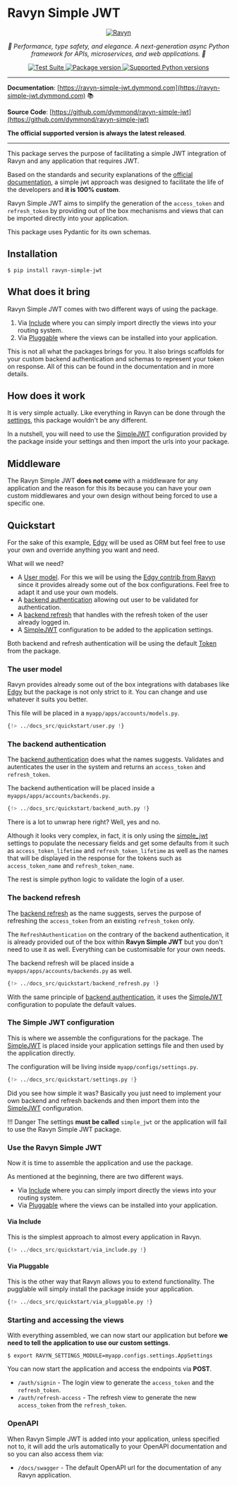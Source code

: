 # Ravyn Simple JWT

<p align="center">
  <a href="https://ravyn.dev"><img src="https://res.cloudinary.com/dymmond/image/upload/v1759490296/ravyn/img/logo_pb3fis.png" alt='Ravyn'></a>
</p>

<p align="center">
    <em>🚀 Performance, type safety, and elegance. A next-generation async Python framework for APIs, microservices, and web applications. 🚀</em>
</p>

<p align="center">
<a href="https://github.com/dymmond/ravyn/actions/workflows/test-suite.yml/badge.svg?event=push&branch=main" target="_blank">
    <img src="https://github.com/dymmond/ravyn/actions/workflows/test-suite.yml/badge.svg?event=push&branch=main" alt="Test Suite">
</a>

<a href="https://pypi.org/project/ravyn" target="_blank">
    <img src="https://img.shields.io/pypi/v/ravyn?color=%2334D058&label=pypi%20package" alt="Package version">
</a>

<a href="https://pypi.org/project/ravyn" target="_blank">
    <img src="https://img.shields.io/pypi/pyversions/ravyn.svg?color=%2334D058" alt="Supported Python versions">
</a>
</p>

---

**Documentation**: [https://ravyn-simple-jwt.dymmond.com](https://ravyn-simple-jwt.dymmond.com) 📚

**Source Code**: [https://github.com/dymmond/ravyn-simple-jwt](https://github.com/dymmond/ravyn-simple-jwt)

**The official supported version is always the latest released**.

---

This package serves the purpose of facilitating a simple JWT integration of Ravyn and any application
that requires JWT.

Based on the standards and security explanations of the [official documentation](https://ravyn.dev/configurations/jwt/),
a simple jwt approach was designed to facilitate the life of the developers and **it is 100% custom**.

Ravyn Simple JWT aims to simplify the generation of the `access_token` and `refresh_token` by
providing out of the box mechanisms and views that can be imported directly into your application.

This package uses Pydantic for its own schemas.

## Installation

```shell
$ pip install ravyn-simple-jwt
```

## What does it bring

Ravyn Simple JWT comes with two different ways of using the package.

1. Via [Include](https://ravyn.dev/routing/routes/#include) where you can simply import directly
the views into your routing system.
2. Via [Pluggable](https://ravyn.dev/pluggables/) where the views can be installed into your
application.

This is not all what the packages brings for you. It also brings scaffolds for your custom backend
authentication and schemas to represent your token on response. All of this can be found in the
documentation and in more details.

## How does it work

It is very simple actually. Like everything in Ravyn can be done through the [settings](https://ravyn.dev/application/settings/),
this package wouldn't be any different.

In a nutshell, you will need to use the [SimpleJWT](./simple-jwt.md) configuration provided by
the package inside your settings and then import the urls into your package.

## Middleware

The Ravyn Simple JWT **does not come** with a middleware for any application and the reason for
this its because you can have your own custom middlewares and your own design without being forced
to use a specific one.

## Quickstart

For the sake of this example, [Edgy](https://ravyn.dev) will be used as ORM but feel free to
use your own and override anything you want and need.

What will we need?

* A [User model](#the-user-model). For this we will be using the [Edgy contrib from Ravyn](https://ravyn.dev/databases/edgy/models/)
since it provides already some out of the box configurations. Feel free to adapt it and use your own
models.
* A [backend authentication](#the-backend-authentication) allowing out user to be validated
for authentication.
* A [backend refresh](./backends.md#backend-refresh) that handles with the refresh token of the user
already logged in.
* A [SimpleJWT](#the-simple-jwt-configuration) configuration to be added to the application settings.

Both backend and refresh authentication will be using the default [Token](./token.md) from the
package.

### The user model

Ravyn provides already some out of the box integrations with databases like [Edgy](https://ravyn.dev/databases/edgy/models/)
but the package is not only strict to it. You can change and use whatever it suits you better.

This file will be placed in a `myapp/apps/accounts/models.py`.

```python title="myapp/apps/accounts/models.py"
{!> ../docs_src/quickstart/user.py !}
```

### The backend authentication

The [backend authentication](./backends.md#backend-authentication) does what the names suggests. Validates
and autenticates the user in the system and returns an `access_token` and `refresh_token`.

The backend authentication will be placed inside a `myapps/apps/accounts/backends.py`.

```python title="myapp/apps/accounts/backends.py"
{!> ../docs_src/quickstart/backend_auth.py !}
```

There is a lot to unwrap here right? Well, yes and no.

Although it looks very complex, in fact, it
is only using the [simple_jwt](./simple-jwt.md) settings to populate the necessary fields and get
some defaults from it such as `access_token_lifetime` and `refresh_token_lifetime` as well as
the names that will be displayed in the response for the tokens such as `access_token_name` and
`refresh_token_name`.

The rest is simple python logic to validate the login of a user.

### The backend refresh

The [backend refresh](./backends.md#backend-refresh) as the name suggests, serves the purpose of
refreshing the `access_token` from an existing `refresh_token` only.

The `RefreshAuthentication` on the contrary of the backend authentication, it is already provided
out of the box within **Ravyn Simple JWT** but you don't need to use it as well. Everything
can be customisable for your own needs.

The backend refresh will be placed inside a `myapps/apps/accounts/backends.py` as well.

```python title="myapp/apps/accounts/backends.py"
{!> ../docs_src/quickstart/backend_refresh.py !}
```

With the same principle of [backend authentication](#the-backend-authentication), it uses the
[SimpleJWT](./simple-jwt.md) configuration to populate the default values.

### The Simple JWT configuration

This is where we assemble the configurations for the package. The [SimpleJWT](./simple-jwt.md) is
placed inside your application settings file and then used by the application directly.

The configuration will be living inside `myapp/configs/settings.py`.

```python title="myapp/configs/settings.py"
{!> ../docs_src/quickstart/settings.py !}
```

Did you see how simple it was? Basically you just need to implement your own backend and refresh
backends and then import them into the [SimpleJWT](./simple-jwt.md) configuration.

!!! Danger
    The settings **must be called** `simple_jwt` or the application will fail to use the
    Ravyn Simple JWT package.

### Use the Ravyn Simple JWT

Now it is time to assemble the application and use the package.

As mentioned at the beginning, there are two different ways.

* Via [Include](#via-include) where you can simply import directly
the views into your routing system.
* Via [Pluggable](#via-pluggable) where the views can be installed into your
application.

#### Via Include

This is the simplest approach to almost every application in Ravyn.

```python
{!> ../docs_src/quickstart/via_include.py !}
```

#### Via Pluggable

This is the other way that Ravyn allows you to extend functionality. The pugglable will simply
install the package inside your application.

```python
{!> ../docs_src/quickstart/via_pluggable.py !}
```

### Starting and accessing the views

With everything assembled, we can now start our application but before
**we need to tell the application to use our custom settings**.

```shell
$ export RAVYN_SETTINGS_MODULE=myapp.configs.settings.AppSettings
```

You can now start the application and access the endpoints via **POST**.

* `/auth/signin` - The login view to generate the `access_token` and the `refresh_token`.
* `/auth/refresh-access` - The refresh view to generate the new `access_token` from the `refresh_token`.

### OpenAPI

When Ravyn Simple JWT is added into your application, unless specified not to, it will add the
urls automatically to your OpenAPI documentation and so you can also access them via:

* `/docs/swagger` - The default OpenAPI url for the documentation of any Ravyn application.
